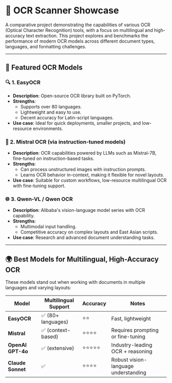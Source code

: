 
# 📄 OCR Scanner Showcase

A comparative project demonstrating the capabilities of various OCR (Optical Character Recognition) tools, with a focus on multilingual and high-accuracy text extraction. This project explores and benchmarks the performance of modern OCR models across different document types, languages, and formatting challenges.

---

## 🚀 Featured OCR Models

### 🔍 1. EasyOCR
- **Description**: Open-source OCR library built on PyTorch.
- **Strengths**: 
  - Supports over 80 languages.
  - Lightweight and easy to use.
  - Decent accuracy for Latin-script languages.
- **Use case**: Ideal for quick deployments, smaller projects, and low-resource environments.

### 🧠 2. Mistral OCR (via instruction-tuned models)
- **Description**: OCR capabilities powered by LLMs such as Mistral-7B, fine-tuned on instruction-based tasks.
- **Strengths**:
  - Can process unstructured images with instruction prompts.
  - Learns OCR behavior in-context, making it flexible for novel layouts.
- **Use case**: Suitable for custom workflows, low-resource multilingual OCR with fine-tuning support.

### 🌐 3. Qwen-VL / Qwen OCR
- **Description**: Alibaba's vision-language model series with OCR capability.
- **Strengths**:
  - Multimodal input handling.
  - Competitive accuracy on complex layouts and East Asian scripts.
- **Use case**: Research and advanced document understanding tasks.

---

## 🌍 Best Models for Multilingual, High-Accuracy OCR

These models stand out when working with documents in multiple languages and varying layouts:

| Model              | Multilingual Support | Accuracy | Notes |
|--------------------|----------------------|----------|-------|
| **EasyOCR**        | ✅ (80+ languages)   | ⭐⭐       | Fast, lightweight |
| **Mistral**        | ✅ (context-based)   | ⭐⭐⭐⭐     | Requires prompting or fine-tuning |
| **OpenAI GPT-4o**  | ✅ (extensive)       | ⭐⭐⭐⭐⭐    | Industry-leading OCR + reasoning |
| **Claude Sonnet**  | ✅                   | ⭐⭐⭐⭐     | Robust vision-language understanding |



